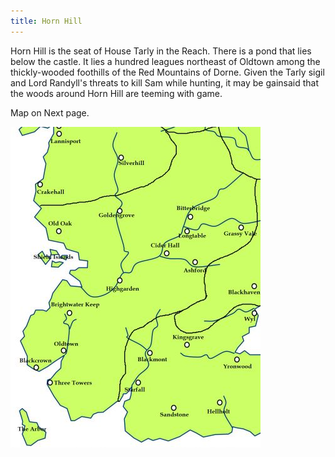 ```yaml
---
title: Horn Hill
---
```


Horn Hill is the seat of House Tarly in the Reach. There is a pond that lies below the castle. It lies a hundred leagues northeast of Oldtown among the thickly-wooded foothills of the Red Mountains of Dorne. Given the Tarly sigil and Lord Randyll's threats to kill Sam while hunting, it may be gainsaid that the woods around Horn Hill are teeming with game.

Map on Next page.

![Image](images/000011.jpg)


